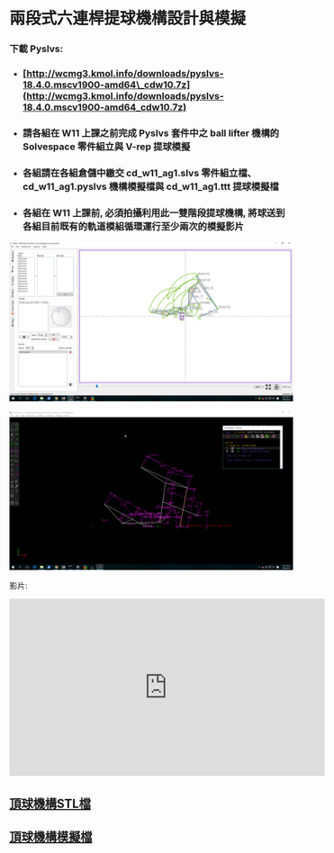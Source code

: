 # 兩段式六連桿提球機構設計與模擬

### 下載 Pyslvs:

* ### [http://wcmg3.kmol.info/downloads/pyslvs-18.4.0.mscv1900-amd64\_cdw10.7z](http://wcmg3.kmol.info/downloads/pyslvs-18.4.0.mscv1900-amd64_cdw10.7z)
* ### 請各組在 W11 上課之前完成 Pyslvs 套件中之 ball lifter 機構的 Solvespace 零件組立與 V-rep 提球模擬
* ### 各組請在各組倉儲中繳交 cd\_w11\_ag1.slvs 零件組立檔、cd\_w11\_ag1.pyslvs 機構模擬檔與 cd\_w11\_ag1.ttt 提球模擬檔
* ### 各組在 W11 上課前, 必須拍攝利用此一雙階段提球機構, 將球送到各組目前既有的軌道模組循環運行至少兩次的模擬影片

![](/assets/pyslvs-18.4.0.mscv1900-amd64_2018-05-02_10-11-32.png)

![](/assets/2018-05-02_10-21-02.png)


影片:
<iframe width="560" height="315" src="https://www.youtube.com/embed/RYyb2r1dVHY" frameborder="0" allow="autoplay; encrypted-media" allowfullscreen></iframe>


## [頂球機構STL檔](https://github.com/s40523232/cd2018/blob/gh-pages/40523232%20%E9%99%B3%E7%85%9C%E8%92%BC.stl)


## [頂球機構模擬檔](https://github.com/s40523232/cd2018/blob/gh-pages/%E7%AC%AC3%E7%B5%84%E6%A9%9F%E6%A7%8B%E6%A8%A1%E6%93%AC.pyslvs)








